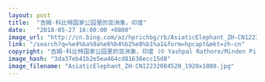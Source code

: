 ```yaml
---
layout: post
title:  "吉姆·科比特国家公园里的亚洲象，印度"
date:   "2018-05-27 16:00:00 +0800"
image_url: "http://cn.bing.com/az/hprichbg/rb/AsiaticElephant_ZH-CN12232084520_1920x1080.jpg"
link: "/search?q=%e4%ba%9a%e6%b4%b2%e8%b1%a1&form=hpcapt&mkt=zh-cn"
copyright: "吉姆·科比特国家公园里的亚洲象，印度 (© Yashpal Rathore/Minden Pictures)"
image_hash: "3da37eb41b2e5ea464cd81636ecc15d8"
image_filename: "AsiaticElephant_ZH-CN12232084520_1920x1080.jpg"
---
```

